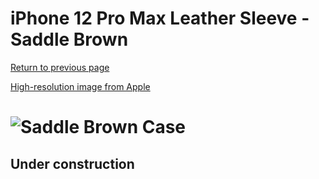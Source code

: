 # iPhone 12 Pro Max Leather Sleeve - Saddle Brown

[Return to previous page](/iphone_12)

[High-resolution image from Apple](https://store.storeimages.cdn-apple.com/8756/as-images.apple.com/is//MHYG3?wid=4500&hei=4500&fmt=png)

# ![Saddle Brown Case](/everyphone/MHYG3.png)

## Under construction
